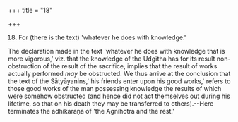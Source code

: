 +++
title = "18"

+++


18. For (there is the text) 'whatever he does with knowledge.'

The declaration made in the text 'whatever he does with knowledge that is more vigorous,' viz. that the knowledge of the Udgītha has for its result non-obstruction of the result of the sacrifice, implies that the result of works actually performed _may_ be obstructed. We thus arrive at the conclusion that the text of the Sāṭyāyanins,' his friends enter upon his good works,' refers to those good works of the man possessing knowledge the results of which were somehow obstructed (and hence did not act themselves out during his lifetime, so that on his death they may be transferred to others).--Here terminates the adhikaraṇa of 'the Agnihotra and the rest.'

